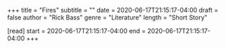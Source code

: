 +++
title = "Fires"
subtitle = ""
date = 2020-06-17T21:15:17-04:00
draft = false
author = "Rick Bass"
genre = "Literature"
length = "Short Story"

[read]
  start = 2020-06-17T21:15:17-04:00
  end = 2020-06-17T21:15:17-04:00
+++

